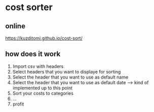 # cost sorter

## online

https://kuzditomi.github.io/cost-sort/

## how does it work

1. Import csv with headers
2. Select headers that you want to displaye for sorting
3. Select the header that you want to use as default name
4. Select the header that you want to use as default date --> kind of implemented up to this point
5. Sort your costs to categories
6. ...
7. profit